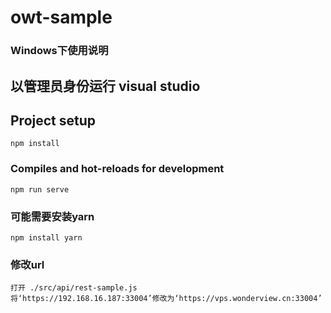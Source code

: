 # owt-sample

### Windows下使用说明
## 以管理员身份运行 visual studio

## Project setup
```
npm install
```

### Compiles and hot-reloads for development
```
npm run serve
```

### 可能需要安装yarn
```
npm install yarn
```

### 修改url
```
打开 ./src/api/rest-sample.js
将‘https://192.168.16.187:33004’修改为‘https://vps.wonderview.cn:33004’
```
